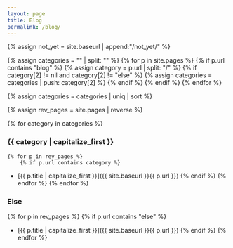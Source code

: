 ```yaml
---
layout: page
title: Blog
permalink: /blog/
---
```


<!-- 未完成ページURL -->
{% assign not_yet = site.baseurl | append:"/not_yet/" %}


<!-- カテゴリ取得（重複あり） -->
{% assign categories = "" | split: "" %}
    {% for p in site.pages %}
        {% if p.url contains "blog"  %}
            {% assign category = p.url | split: "/" %}
            {% if category[2] != nil and category[2] != "else" %}
                {% assign categories = categories | push: category[2] %}
            {% endif %}
        {% endif %}
{% endfor %}

<!-- カテゴリ重複削除 -->
{% assign categories = categories | uniq | sort %}
<!-- タイトル昇順のページ配列 -->
{% assign rev_pages = site.pages | reverse %}

{% for category in categories %}
### {{ category | capitalize_first }}
    {% for p in rev_pages %}
        {% if p.url contains category %}
- [{{ p.title | capitalize_first }}]({{ site.baseurl }}{{ p.url }})
        {% endif %}
    {% endfor %}
{% endfor %}

### Else
{% for p in rev_pages %}
    {% if p.url contains "else" %}
- [{{ p.title | capitalize_first }}]({{ site.baseurl }}{{ p.url }})
    {% endif %}
{% endfor %}
